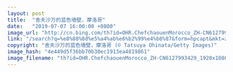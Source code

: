 ```yaml
---
layout: post
title:  "舍夫沙万的蓝色墙壁，摩洛哥"
date:   "2019-07-07 16:00:00 +0800"
image_url: "http://cn.bing.com/th?id=OHR.ChefchaouenMorocco_ZH-CN6127993429_1920x1080.jpg&rf=LaDigue_1920x1080.jpg&pid=hp"
link: "/search?q=%e8%88%8d%e5%a4%ab%e6%b2%99%e4%b8%87&form=hpcapt&mkt=zh-cn"
copyright: "舍夫沙万的蓝色墙壁，摩洛哥 (© Tatsuya Ohinata/Getty Images)"
image_hash: "4e449d5f36bb70b30ec1913ea4819861"
image_filename: "th?id=OHR.ChefchaouenMorocco_ZH-CN6127993429_1920x1080.jpg&rf=LaDigue_1920x1080.jpg&pid=hp"
---
```


